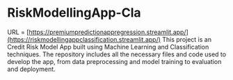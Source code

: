 # RiskModellingApp-Cla

URL = [https://premiumpredictionappregression.streamlit.app/](https://riskmodellingappclassification.streamlit.app/) This project is an Credit Risk Model App built using Machine Learning and Classification techniques. The repository includes all the necessary files and code used to develop the app, from data preprocessing and model training to evaluation and deployment.
